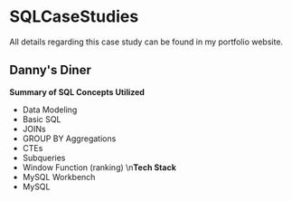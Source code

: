 # SQLCaseStudies
All details regarding this case study can be found in my portfolio website.
## Danny's Diner
**Summary of SQL Concepts Utilized**
- Data Modeling
- Basic SQL
- JOINs
- GROUP BY Aggregations
- CTEs
- Subqueries
- Window Function (ranking)
\n**Tech Stack**
- MySQL Workbench
- MySQL
